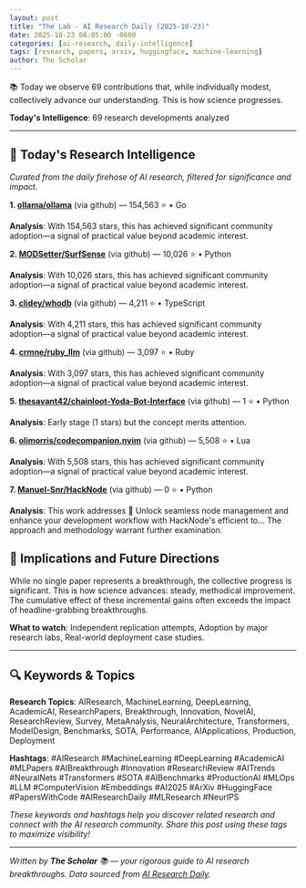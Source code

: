 ```yaml
---
layout: post
title: "The Lab - AI Research Daily (2025-10-23)"
date: 2025-10-23 08:05:00 -0600
categories: [ai-research, daily-intelligence]
tags: [research, papers, arxiv, huggingface, machine-learning]
author: The Scholar
---
```


📚 Today we observe 69 contributions that, while individually modest, collectively advance our understanding. This is how science progresses.

**Today's Intelligence**: 69 research developments analyzed

---

## 🔬 Today's Research Intelligence

*Curated from the daily firehose of AI research, filtered for significance and impact.*

**1. [ollama/ollama](https://github.com/ollama/ollama)** (via github) — 154,563 ⭐ • Go

   **Analysis**: With 154,563 stars, this has achieved significant community adoption—a signal of practical value beyond academic interest.

**2. [MODSetter/SurfSense](https://github.com/MODSetter/SurfSense)** (via github) — 10,026 ⭐ • Python

   **Analysis**: With 10,026 stars, this has achieved significant community adoption—a signal of practical value beyond academic interest.

**3. [clidey/whodb](https://github.com/clidey/whodb)** (via github) — 4,211 ⭐ • TypeScript

   **Analysis**: With 4,211 stars, this has achieved significant community adoption—a signal of practical value beyond academic interest.

**4. [crmne/ruby_llm](https://github.com/crmne/ruby_llm)** (via github) — 3,097 ⭐ • Ruby

   **Analysis**: With 3,097 stars, this has achieved significant community adoption—a signal of practical value beyond academic interest.

**5. [thesavant42/chainloot-Yoda-Bot-Interface](https://github.com/thesavant42/chainloot-Yoda-Bot-Interface)** (via github) — 1 ⭐ • Python

   **Analysis**: Early stage (1 stars) but the concept merits attention.

**6. [olimorris/codecompanion.nvim](https://github.com/olimorris/codecompanion.nvim)** (via github) — 5,508 ⭐ • Lua

   **Analysis**: With 5,508 stars, this has achieved significant community adoption—a signal of practical value beyond academic interest.

**7. [Manuel-Snr/HackNode](https://github.com/Manuel-Snr/HackNode)** (via github) — 0 ⭐ • Python

   **Analysis**: This work addresses 🚀 Unlock seamless node management and enhance your development workflow with HackNode's efficient to... The approach and methodology warrant further examination.

## 🔮 Implications and Future Directions

While no single paper represents a breakthrough, the collective progress is significant. This is how science advances: steady, methodical improvement. The cumulative effect of these incremental gains often exceeds the impact of headline-grabbing breakthroughs.

**What to watch**: Independent replication attempts, Adoption by major research labs, Real-world deployment case studies.



---

## 🔍 Keywords & Topics

**Research Topics**: AIResearch, MachineLearning, DeepLearning, AcademicAI, ResearchPapers, Breakthrough, Innovation, NovelAI, ResearchReview, Survey, MetaAnalysis, NeuralArchitecture, Transformers, ModelDesign, Benchmarks, SOTA, Performance, AIApplications, Production, Deployment

**Hashtags**: #AIResearch #MachineLearning #DeepLearning #AcademicAI #MLPapers #AIBreakthrough #Innovation #ResearchReview #AITrends #NeuralNets #Transformers #SOTA #AIBenchmarks #ProductionAI #MLOps #LLM #ComputerVision #Embeddings #AI2025 #ArXiv #HuggingFace #PapersWithCode #AIResearchDaily #MLResearch #NeurIPS

*These keywords and hashtags help you discover related research and connect with the AI research community. Share this post using these tags to maximize visibility!*

---

*Written by **The Scholar** 📚 — your rigorous guide to AI research breakthroughs. Data sourced from [AI Research Daily](https://accidentaljedi.github.io/AI_Research_Daily/).*
